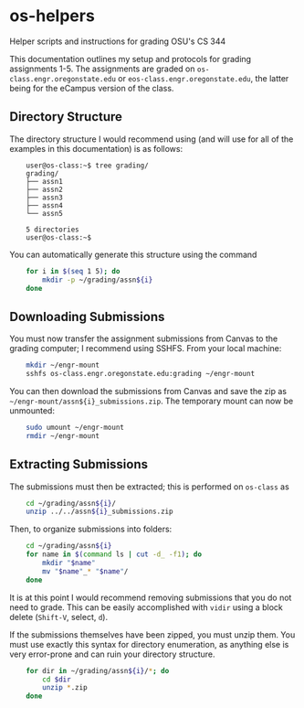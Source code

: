 # os-helpers
Helper scripts and instructions for grading OSU's CS 344

This documentation outlines my setup and protocols for grading assignments 1-5.
The assignments are graded on `os-class.engr.oregonstate.edu` or `eos-class.engr.oregonstate.edu`, the latter being for the eCampus version of the class.

## Directory Structure
The directory structure I would recommend using (and will use for all of the examples in this documentation) is as follows:

```
    user@os-class:~$ tree grading/
    grading/
    ├── assn1
    ├── assn2
    ├── assn3
    ├── assn4
    └── assn5

    5 directories
    user@os-class:~$ 
```

You can automatically generate this structure using the command

```sh
    for i in $(seq 1 5); do
        mkdir -p ~/grading/assn${i}
    done
```

## Downloading Submissions
You must now transfer the assignment submissions from Canvas to the grading computer; I recommend using SSHFS.
From your local machine:

```sh
    mkdir ~/engr-mount
    sshfs os-class.engr.oregonstate.edu:grading ~/engr-mount
```

You can then download the submissions from Canvas and save the zip as `~/engr-mount/assn${i}_submissions.zip`.
The temporary mount can now be unmounted:

```sh
    sudo umount ~/engr-mount
    rmdir ~/engr-mount
```

## Extracting Submissions
The submissions must then be extracted; this is performed on `os-class` as

```sh
    cd ~/grading/assn${i}/
    unzip ../../assn${i}_submissions.zip
```

Then, to organize submissions into folders:

```sh
    cd ~/grading/assn${i}
    for name in $(command ls | cut -d_ -f1); do
        mkdir "$name"
        mv "$name"_* "$name"/
    done
```

It is at this point I would recommend removing submissions that you do not need to grade.
This can be easily accomplished with `vidir` using a block delete (`Shift-V`, select, `d`).

If the submissions themselves have been zipped, you must unzip them.
You must use exactly this syntax for directory enumeration, as anything else is very error-prone and can ruin your directory structure.

```sh
    for dir in ~/grading/assn${i}/*; do
        cd $dir
        unzip *.zip
    done
```

